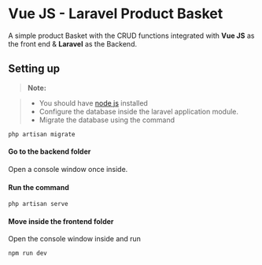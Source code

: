 Vue JS - Laravel Product Basket
===================


A simple product Basket with the CRUD functions integrated with **Vue JS** as the front end & **Laravel** as the Backend.

Setting up
-------------

> **Note:**

 
> - You should have [node js](https://nodejs.org/en/) installed
> - Configure the database inside the laravel application module.
> - Migrate the database using the command
				

    php artisan migrate


#### <i class="icon-folder-open"></i>Go to the backend folder

Open a console window once inside.

#### <i class="icon-code"></i> Run the command 

    php artisan serve

#### <i class="icon-folder"></i> Move inside the frontend folder

Open the console window inside and run 

    npm run dev

